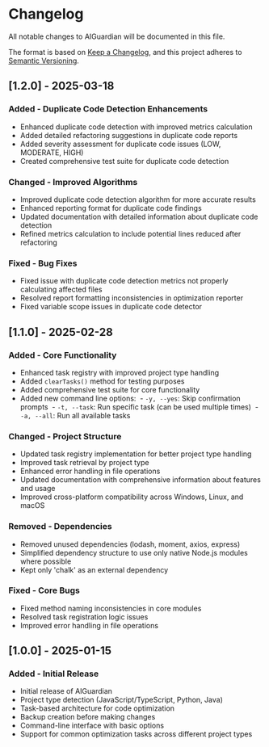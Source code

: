 # Changelog

All notable changes to AIGuardian will be documented in this file.

The format is based on [Keep a Changelog](https://keepachangelog.com/en/1.0.0/),
and this project adheres to [Semantic Versioning](https://semver.org/spec/v2.0.0.html).

## [1.2.0] - 2025-03-18

### Added - Duplicate Code Detection Enhancements

- Enhanced duplicate code detection with improved metrics calculation
- Added detailed refactoring suggestions in duplicate code reports
- Added severity assessment for duplicate code issues (LOW, MODERATE, HIGH)
- Created comprehensive test suite for duplicate code detection

### Changed - Improved Algorithms

- Improved duplicate code detection algorithm for more accurate results
- Enhanced reporting format for duplicate code findings
- Updated documentation with detailed information about duplicate code detection
- Refined metrics calculation to include potential lines reduced after refactoring

### Fixed - Bug Fixes

- Fixed issue with duplicate code detection metrics not properly calculating affected files
- Resolved report formatting inconsistencies in optimization reporter
- Fixed variable scope issues in duplicate code detector

## [1.1.0] - 2025-02-28

### Added - Core Functionality

- Enhanced task registry with improved project type handling
- Added `clearTasks()` method for testing purposes
- Added comprehensive test suite for core functionality
- Added new command line options:
  - `-y, --yes`: Skip confirmation prompts
  - `-t, --task`: Run specific task (can be used multiple times)
  - `-a, --all`: Run all available tasks

### Changed - Project Structure

- Updated task registry implementation for better project type handling
- Improved task retrieval by project type
- Enhanced error handling in file operations
- Updated documentation with comprehensive information about features and usage
- Improved cross-platform compatibility across Windows, Linux, and macOS

### Removed - Dependencies

- Removed unused dependencies (lodash, moment, axios, express)
- Simplified dependency structure to use only native Node.js modules where possible
- Kept only 'chalk' as an external dependency

### Fixed - Core Bugs

- Fixed method naming inconsistencies in core modules
- Resolved task registration logic issues
- Improved error handling in file operations

## [1.0.0] - 2025-01-15

### Added - Initial Release

- Initial release of AIGuardian
- Project type detection (JavaScript/TypeScript, Python, Java)
- Task-based architecture for code optimization
- Backup creation before making changes
- Command-line interface with basic options
- Support for common optimization tasks across different project types
